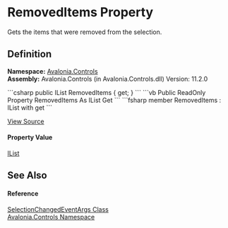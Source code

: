 # RemovedItems Property


Gets the items that were removed from the selection.



## Definition
**Namespace:** <a href="N_Avalonia_Controls">Avalonia.Controls</a>  
**Assembly:** Avalonia.Controls (in Avalonia.Controls.dll) Version: 11.2.0

<Tabs groupId="api-code-preview">
<TabItem value="csharp" label="C#">
```csharp
public IList RemovedItems { get; }
```
</TabItem>
<TabItem value="vb" label="VB">
```vb
Public ReadOnly Property RemovedItems As IList
	Get
```
</TabItem>
<TabItem value="fsharp" label="F#">
```fsharp
member RemovedItems : IList with get
```
</TabItem>
</Tabs>



<a href="https://github.com/AvaloniaUI/Avalonia/tree/master/src/Avalonia.Controls/SelectionChangedEventArgs.cs#L33" title="View the source code">View Source</a>



#### Property Value
<a href="https://learn.microsoft.com/dotnet/api/system.collections.ilist" target="_blank" rel="noopener noreferrer">IList</a>

## See Also


#### Reference
<a href="T_Avalonia_Controls_SelectionChangedEventArgs">SelectionChangedEventArgs Class</a>  
<a href="N_Avalonia_Controls">Avalonia.Controls Namespace</a>  

